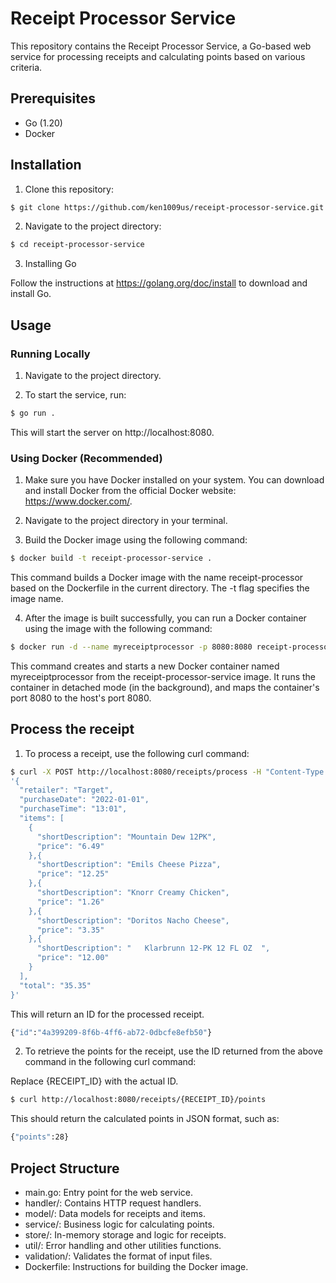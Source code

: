 # Receipt Processor Service

This repository contains the Receipt Processor Service, a Go-based web service for processing receipts and calculating points based on various criteria.

## Prerequisites

- Go (1.20)
- Docker

## Installation

1. Clone this repository:

```bash
$ git clone https://github.com/ken1009us/receipt-processor-service.git
```

2. Navigate to the project directory:

```bash
$ cd receipt-processor-service
```

3. Installing Go

Follow the instructions at https://golang.org/doc/install to download and install Go.

## Usage

### Running Locally

1. Navigate to the project directory.

2. To start the service, run:

``` bash
$ go run .
```

This will start the server on http://localhost:8080.

### Using Docker (Recommended)

1. Make sure you have Docker installed on your system. You can download and install Docker from the official Docker website: https://www.docker.com/.

2. Navigate to the project directory in your terminal.

3. Build the Docker image using the following command:

```bash
$ docker build -t receipt-processor-service .
```

This command builds a Docker image with the name receipt-processor based on the Dockerfile in the current directory. The -t flag specifies the image name.

4. After the image is built successfully, you can run a Docker container using the image with the following command:

```bash
$ docker run -d --name myreceiptprocessor -p 8080:8080 receipt-processor-service
```

This command creates and starts a new Docker container named myreceiptprocessor from the receipt-processor-service image. It runs the container in detached mode (in the background), and maps the container's port 8080 to the host's port 8080.

## Process the receipt

1. To process a receipt, use the following curl command:

```bash
$ curl -X POST http://localhost:8080/receipts/process -H "Content-Type: application/json" -d
'{
  "retailer": "Target",
  "purchaseDate": "2022-01-01",
  "purchaseTime": "13:01",
  "items": [
    {
      "shortDescription": "Mountain Dew 12PK",
      "price": "6.49"
    },{
      "shortDescription": "Emils Cheese Pizza",
      "price": "12.25"
    },{
      "shortDescription": "Knorr Creamy Chicken",
      "price": "1.26"
    },{
      "shortDescription": "Doritos Nacho Cheese",
      "price": "3.35"
    },{
      "shortDescription": "   Klarbrunn 12-PK 12 FL OZ  ",
      "price": "12.00"
    }
  ],
  "total": "35.35"
}'
```

This will return an ID for the processed receipt.

```bash
{"id":"4a399209-8f6b-4ff6-ab72-0dbcfe8efb50"}
```

2. To retrieve the points for the receipt, use the ID returned from the above command in the following curl command:

Replace {RECEIPT_ID} with the actual ID.

```bash
$ curl http://localhost:8080/receipts/{RECEIPT_ID}/points
```

This should return the calculated points in JSON format, such as:

```bash
{"points":28}
```

## Project Structure

- main.go: Entry point for the web service.
- handler/: Contains HTTP request handlers.
- model/: Data models for receipts and items.
- service/: Business logic for calculating points.
- store/: In-memory storage and logic for receipts.
- util/: Error handling and other utilities functions.
- validation/: Validates the format of input files.
- Dockerfile: Instructions for building the Docker image.
